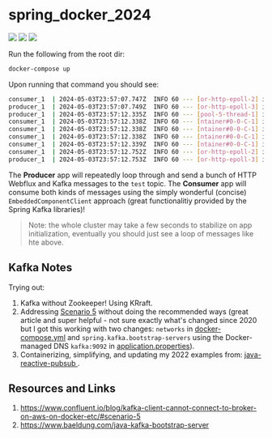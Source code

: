 # spring_docker_2024

[![](https://img.shields.io/badge/bitnami-kafka-red.svg)](https://hub.docker.com/r/bitnami/kafka) [![](https://img.shields.io/badge/Java-22-blue.svg)](https://hub.docker.com/_/maven) [![](https://img.shields.io/badge/Spring-Webflux-green.svg)](https://docs.spring.io/spring-framework/reference/web/webflux.html)

Run the following from the root dir:

```bash
docker-compose up
```

Upon running that command you should see:

```bash
consumer_1  | 2024-05-03T23:57:07.747Z  INFO 60 --- [or-http-epoll-2] i.t.s.c.ReactiveRestController           : webclient message
producer_1  | 2024-05-03T23:57:07.749Z  INFO 60 --- [or-http-epoll-3] i.t.publisher.webclient.WebClient        : WebClient message sent!
producer_1  | 2024-05-03T23:57:12.335Z  INFO 60 --- [pool-5-thread-1] i.t.p.kafka.EmbeddedComponentClient      : Kafka message sent!
consumer_1  | 2024-05-03T23:57:12.338Z  INFO 60 --- [ntainer#0-0-C-1] i.t.s.kafka.EmbeddedComponentReceiver    : hello1
consumer_1  | 2024-05-03T23:57:12.338Z  INFO 60 --- [ntainer#0-0-C-1] i.t.s.kafka.EmbeddedComponentReceiver    : hello2
consumer_1  | 2024-05-03T23:57:12.338Z  INFO 60 --- [ntainer#0-0-C-1] i.t.s.kafka.EmbeddedComponentReceiver    : hello3
consumer_1  | 2024-05-03T23:57:12.339Z  INFO 60 --- [ntainer#0-0-C-1] i.t.s.kafka.EmbeddedComponentReceiver    : hello4
consumer_1  | 2024-05-03T23:57:12.752Z  INFO 60 --- [or-http-epoll-2] i.t.s.c.ReactiveRestController           : webclient message
producer_1  | 2024-05-03T23:57:12.753Z  INFO 60 --- [or-http-epoll-3] i.t.publisher.webclient.WebClient        : WebClient message sent!
```

The **Producer** app will repeatedly loop through and send a bunch of HTTP Webflux and Kafka messages to the `test` topic. The **Consumer** app will consume both kinds of messages using the simply wonderful (concise) `EmbeddedComponentClient` approach (great functionalitiy provided by the Spring Kafka libraries)!

> Note: the whole cluster may take a few seconds to stabilize on app initialization, eventually you should just see a loop of messages like hte above.

## Kafka Notes

Trying out:

1. Kafka without Zookeeper! Using KRraft.
2. Addressing [Scenario 5](https://www.confluent.io/blog/kafka-client-cannot-connect-to-broker-on-aws-on-docker-etc/#scenario-5) without doing the recommended ways (great article and super helpful - not sure exactly what's changed since 2020 but I got this working with two changes: `networks` in [docker-compose.yml](docker-compose.yml) and `spring.kafka.bootstrap-servers` using the Docker-managed DNS `kafka:9092` in [application.properties](src/main/resources/application.properties)).
3. Containerizing, simplifying, and updating my 2022 examples from: [java-reactive-pubsub
](https://github.com/Thoughtscript/java-reactive-pubsub).


## Resources and Links

1. https://www.confluent.io/blog/kafka-client-cannot-connect-to-broker-on-aws-on-docker-etc/#scenario-5
2. https://www.baeldung.com/java-kafka-bootstrap-server